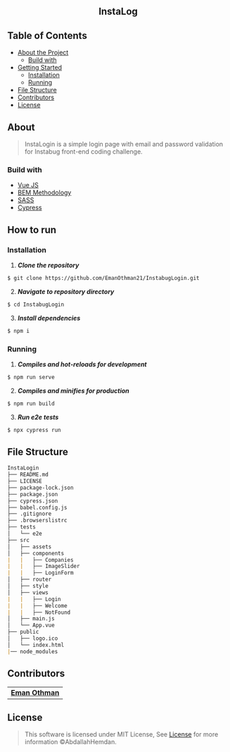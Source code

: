 <h2 align="center">InstaLog</h2>

## Table of Contents

- [About the Project](#about)
  - [Build with](#build-with)
- [Getting Started](#getting-started)
  - [Installation](#installation)
  - [Running](#running)
- [File Structure](#file-structure)
- [Contributors](#contributors)
- [License](#license)

## About
> InstaLogin is a simple login page with email and password validation for Instabug front-end coding challenge.

### Build with
- [Vue JS](https://vuejs.org/)
- [BEM Methodology](http://getbem.com/)
- [SASS](https://sass-lang.com/)
- [Cypress](https://www.cypress.io/)

## How to run
### Installation

1. **_Clone the repository_**

```sh
$ git clone https://github.com/EmanOthman21/InstabugLogin.git
```
2. **_Navigate to repository directory_**
```sh
$ cd InstabugLogin
```

3. **_Install dependencies_**

```sh
$ npm i
```

### Running

1. **_Compiles and hot-reloads for development_**
```sh
$ npm run serve
```

2. **_Compiles and minifies for production_**
```sh
$ npm run build
```

3. **_Run e2e tests_**
```sh
$ npx cypress run
```

<div align="left">
  
## File Structure
 
```md                                   
InstaLogin
├── README.md
├── LICENSE
├── package-lock.json
├── package.json
├── cypress.json
├── babel.config.js
├── .gitignore
├── .browserslistrc
├── tests
│   └── e2e
├── src
│   ├── assets
│   ├── components
|   |   ├── Companies
|   |   ├── ImageSlider	
|   |   ├── LoginForm	
│   ├── router
│   ├── style
│   ├── views
|   |   ├── Login
|   |   ├── Welcome
|   |   ├── NotFound
│   ├── main.js
│   └── App.vue
├── public
│   ├── logo.ico	
│   └── index.html	
|── node_modules
``` 

</div>

## Contributors

<table>
  <tr>
    <td align="center">
    <a href="https://github.com/EmanOthman21" target="_black">
    <b>Eman Othman</b></a>
    </td>    
  </tr>
 </table>
 
## License

> This software is licensed under MIT License, See [License](https://github.com/EmanOthman21/InstabugLogin/blob/main/LICENSE) for more information ©AbdallahHemdan.

